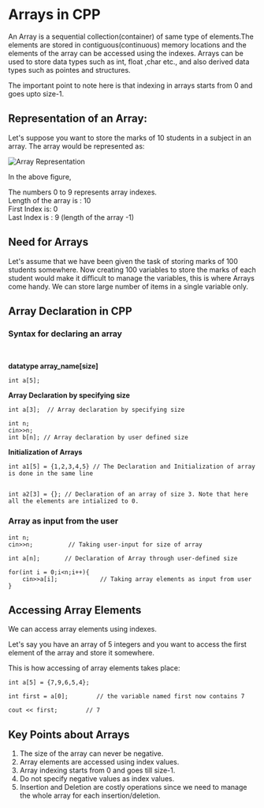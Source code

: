 # Arrays in CPP

An Array is a sequential collection(container) of same type of elements.The elements are stored in contiguous(continuous) memory locations and the elements of the array can be accessed using the indexes. Arrays can be used to store data types such as int, float ,char etc., and also derived data types such as pointes and structures.

The important point to note here is that indexing in arrays starts from 0 and goes upto size-1.

## Representation of an Array:

Let's suppose you want to store the marks of 10 students in a subject in an array. The array would be represented as:

![Array Representation](0001.jpg)

In the above figure,

The numbers 0 to 9 represents array indexes.<br/>
Length of the array is : 10<br/>
First Index is: 0<br/>
Last Index is : 9 (length of the array -1)<br/>

## Need for Arrays

Let's assume that we have been given the task of storing marks of 100 students somewhere. Now creating 100 variables to store the marks of each student would make it difficult to manage the variables, this is where Arrays come handy. We can store large number of items in a single variable only.

## Array Declaration in CPP

### Syntax for declaring an array
<br/>

**datatype array_name[size]** 
<br/>

```
int a[5];
```

**Array Declaration by specifying size**<br/>

```
int a[3];  // Array declaration by specifying size

int n;
cin>>n;
int b[n]; // Array declaration by user defined size

```

**Initialization of Arrays**

```
int a1[5] = {1,2,3,4,5} // The Declaration and Initialization of array is done in the same line


int a2[3] = {}; // Declaration of an array of size 3. Note that here all the elements are intialized to 0.

```

###  Array as input from the user
```
int n;
cin>>n;          // Taking user-input for size of array

int a[n];       // Declaration of Array through user-defined size

for(int i = 0;i<n;i++){
    cin>>a[i];            // Taking array elements as input from user
}

```

## Accessing Array Elements

We can access array elements using indexes. <br/>

Let's say you have an array of 5 integers and you want to access the first element of the array and store it somewhere.<br/>

This is how accessing of array elements takes place:<br/>
```
int a[5] = {7,9,6,5,4};

int first = a[0];        // the variable named first now contains 7

cout << first;        // 7

```

## Key Points about Arrays

1. The size of the array can never be negative.
2. Array elements are accessed using index values.
3. Array indexing starts from 0 and goes till size-1.
4. Do not specify negative values as index values.
5. Insertion and Deletion are costly operations since we need to manage the whole array for each insertion/deletion.


